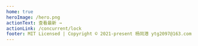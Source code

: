 ```yaml
---
home: true
heroImage: /hero.png
actionText: 查看最新 →
actionLink: /concurrent/lock
footer: MIT Licensed | Copyright © 2021-present 杨同港 ytg2097@163.com
---
```


